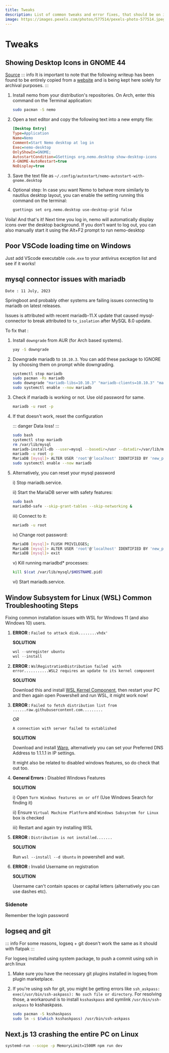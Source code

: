 ```yaml
---
title: Tweaks 
description: List of common tweaks and error fixes, that should be on internet dot com
image: https://images.pexels.com/photos/577514/pexels-photo-577514.jpeg?cs=srgb&dl=light-light-bulb-idea-577514.jpg&fm=jpg
---
```

# Tweaks

## Showing Desktop Icons in GNOME 44

[Source](https://gitlab.gnome.org/GNOME/nautilus/-/issues/158#alternative-solution)
::: info
It is important to note that the following writeup has been found to be entirely copied from a [website](https://gitlab.gnome.org/GNOME/nautilus/-/issues/158#alternative-solution) and is being kept here solely for archival purposes.
:::

1. Install nemo from your distribution's repositories. On Arch, enter this command on the Terminal application:
    ``` bash
    sudo pacman -S nemo
    ```

2. Open a text editor and copy the following text into a new empty file:
    ``` ini
    [Desktop Entry]
    Type=Application
    Name=Nemo
    Comment=Start Nemo desktop at log in
    Exec=nemo-desktop
    OnlyShowIn=GNOME;
    AutostartCondition=GSettings org.nemo.desktop show-desktop-icons
    X-GNOME-AutoRestart=true
    NoDisplay=true
    ```

3. Save the text file as ```~/.config/autostart/nemo-autostart-with-gnome.desktop```


4. Optional step:
    In case you want Nemo to behave more similarly to nautilus desktop layout, you can enable the setting running this command on the terminal:
    ``` bash
    gsettings set org.nemo.desktop use-desktop-grid false
    ```

Voila!
And that's it!
Next time you log in, nemo will automatically display icons over the desktop background.
If you don't want to log out, you can also manually start it using the Alt+F2 prompt to run nemo-desktop

## Poor VSCode loading time on Windows

Just add VScode executable `code.exe` to your antivirus exception list and see if it works!

## mysql connector issues with mariadb

```Date : 11 July, 2023```

Springboot and probably other systems are failing issues connecting to mariadb on latest releases.

Issues is attributed with recent mariadb-11.X update that caused mysql-connector to break attributed to `tx_isolation` after MySQL 8.0 update.

To fix that : 

1. Install `downgrade` from AUR (for Arch based systems).
    
    ``` bash
    yay -S downgrade
    ```

2. Downgrade mariadb to `10.10.3`. You can add these package to IGNORE by choosing them on prompt while downgrading.

    ``` bash
    systemctl stop mariadb
    sudo pacman -Rs mariadb
    sudo downgrade "mariadb-libs=10.10.3" "mariadb-clients=10.10.3" "mariadb=10.10.3"
    sudo systemctl enable --now mariadb
    ```

3. Check if mariadb is working or not. Use old password for same.
    
    ``` bash
    mariadb -u root -p
    ```

4. If that doesn't work, reset the configuration 

    ::: danger
    Data loss!
    :::

    ``` bash
    sudo bash
    systemctl stop mariadb
    rm /var/lib/mysql
    mariadb-install-db --user=mysql --basedir=/usr --datadir=/var/lib/mysql
    mariadb -u root -p
    MariaDB [mysql]> ALTER USER 'root'@'localhost' IDENTIFIED BY 'new_password'; # new_password is your new sql password
    sudo systemctl enable --now mariadb
    ```

5. Alternatively, you can reset your mysql password

    i) Stop mariadb.service.
    
    ii) Start the MariaDB server with safety features:

    ``` bash
    sudo bash
    mariadbd-safe --skip-grant-tables --skip-networking &
    ```

    iii) Connect to it:

    ``` bash
    mariadb -u root
    ```

    iv) Change root password:

    ``` bash
    MariaDB [mysql]> FLUSH PRIVILEGES;
    MariaDB [mysql]> ALTER USER 'root'@'localhost' IDENTIFIED BY 'new_password';
    MariaDB [mysql]> exit
    ```

    v) Kill running mariadbd* processes:

    ``` bash
    kill $(cat /var/lib/mysql/$HOSTNAME.pid)
    ```

    vi) Start mariadb.service.

## Window Subsystem for Linux (WSL) Common Troubleshooting Steps

Fixing common installation issues with WSL for Windows 11 (and also Windows 10) users.

1. **ERROR :** `Failed to attack disk........vhdx'`

    **SOLUTION**

    ``` powershell
    wsl --unregister ubuntu
    wsl --install
    ```

2. **ERROR :** `WslRegistrationDistribution failed  with error...........WSL2 requires an update to its kernel component`

    **SOLUTION**

    Download this and install [WSL Kernel Component](https://wslstorestorage.blob.core.windows.net/wslblob/wsl_update_x64.msi), then restart your PC and then again open Powershell and run WSL, it might work now!

3. **ERROR :** `Failed to fetch distribution list from ......raw.githubusercontent.com.........`
        
    *OR*

    `A connection with server failed to established`
    
    **SOLUTION** 

    Download and install [Warp](https://cloudflarewarp.com/), alternatively you can set your Preferred DNS Address to 1.1.1.1 in IP settings.

    It might also be related to disabled windows features, so do check that out too.

4. **General Errors :** Disabled Windows Features

    **SOLUTION**

    i)  Open `Turn Windows features on or off` (Use Windows Search for finding it)

    ii) Ensure `Virtual Machine Platform` and `Windows Subsystem for Linux` box is checked

    iii) Restart and again try installing WSL

5. **ERROR :** `Distribution is not installed.......`
    
    **SOLUTION**
    
    Run `wsl --install --d Ubuntu` in powershell and wait.

6. **ERROR :** Invalid Username on registration

    **SOLUTION**

    Username can't contain spaces or capital letters (alternatively you can use dashes etc).

### Sidenote

Remember the login password

## logseq and git

::: info
For some reasons, logseq + git doesn't work the same as it should with flatpak
:::

For logseq installed using system package, to push a commit using ssh in arch linux

1. Make sure you have the necessary git plugins installed in logseq from plugin marketplace.

2. If you're using ssh for git, you might be getting errors like `ssh_askpass: exec(/usr/bin/ssh-askpass): No such file or directory`. For resolving those, a workaround is to install `ksshaskpass` and symlink `/usr/bin/ssh-askpass` to ksshaskpass.

    ```bash
    sudo pacman -S ksshaskpass
    sudo ln -s $(which ksshaskpass) /usr/bin/ssh-askpass
    ```

## Next.js 13 crashing the entire PC on Linux
    
  ```bash
  systemd-run --scope -p MemoryLimit=1500M npm run dev
  ```
